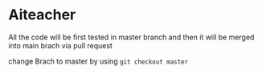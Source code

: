 # Aiteacher

All the code will be first tested in master branch and then it will be merged into main brach via pull request 

change Brach to master by using <code>git checkout master</code>
